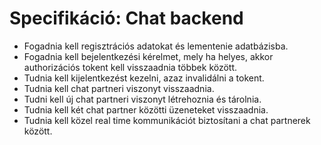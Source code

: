 # Specifikáció: Chat backend
- Fogadnia kell regisztrációs adatokat és lementenie adatbázisba.
- Fogadnia kell bejelentkezési kérelmet, mely ha helyes, akkor authorizációs tokent kell visszaadnia többek között.
- Tudnia kell kijelentkezést kezelni, azaz invalidálni a tokent.
- Tudnia kell chat partneri viszonyt visszaadnia.
- Tudni kell új chat partneri viszonyt létrehoznia és tárolnia.
- Tudnia kell két chat partner közötti üzeneteket visszaadnia.
- Tudnia kell közel real time kommunikációt biztosítani a chat partnerek között.
